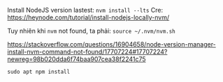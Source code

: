


Install NodeJS version lastest: ``nvm install --lts``
Cre: https://heynode.com/tutorial/install-nodejs-locally-nvm/



Tuy nhiên khi ``nvm`` not found, ta phải: 
``source ~/.nvm/nvm.sh``

https://stackoverflow.com/questions/16904658/node-version-manager-install-nvm-command-not-found/17707224#17707224?newreg=98b020dda6f74baa907cea38f2241c75


``sudo apt npm install``
